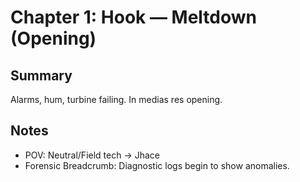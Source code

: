 # Chapter 1: Hook — Meltdown (Opening)

## Summary
Alarms, hum, turbine failing. In medias res opening.

## Notes
- POV: Neutral/Field tech → Jhace
- Forensic Breadcrumb: Diagnostic logs begin to show anomalies.
